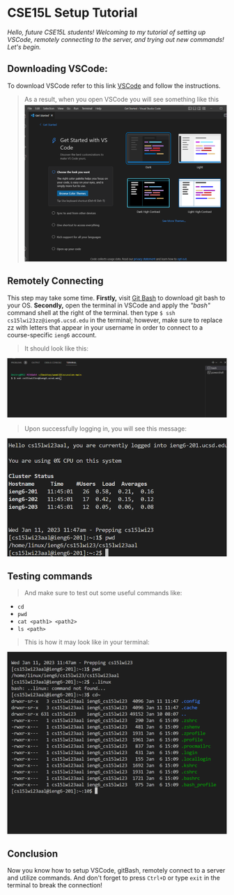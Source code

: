 # CSE15L Setup Tutorial
*Hello, future CSE15L students! Welcoming to my tutorial of setting up VSCode, remotely connecting to the server, and trying out new commands! Let's begin.*
## Downloading VSCode:
To download VSCode refer to this link [VSCode](https://code.visualstudio.com/) and follow the instructions.
>As a result, when you open VSCode you will see something like this 
![Image1](VSCode1stPage.png)
## Remotely Connecting
This step may take some time. **Firstly,** visit [Git Bash](https://gitforwindows.org/) to download git bash to your OS. **Secondly,** open the terminal in VSCode and apply  the _"bash"_ command shell at the right of the terminal. then type `$ ssh cs15lwi23zz@ieng6.ucsd.edu` in the terminal; however, make sure to replace zz with letters that appear in your username in order to connect to a course-specific `ieng6` account.
>It should look like this:
>
![Image2](VSCodeTerminalSSH.png)
>Upon successfully logging in, you will see this message:
>
![Image3](SetupTutorialpt4.png)
## Testing commands
>And make sure to test out some useful commands like:
- `cd`
- `pwd`
- `cat <path1> <path2>`
- `ls <path>`
>This is how it may look like in your terminal:
>
![Image4](SetupTotorialpt5.png)
## Conclusion
Now you know how to setup VSCode, gitBash, remotely connect to a server and utilize commands. And don't forget to press `Ctrl+D` or type `exit` in the terminal to break the connection!
